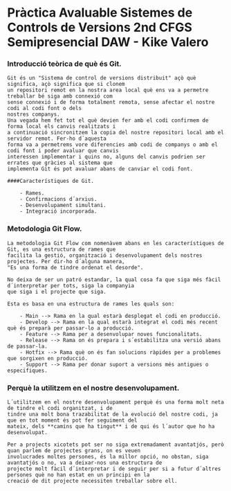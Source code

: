 # Pràctica Avaluable Sistemes de Controls de Versions 2nd CFGS Semipresencial DAW - Kike Valero

### Introducció teòrica de què és Git.

    Git és un "Sistema de control de versions distribuit" açò què significa, açò significa que si clonem 
    un repositori remot en la nostra area local què ens va a permetre treballar bé siga amb connexió com 
    sense connexió i de forma totalment remota, sense afectar el nostre codi al codi font o dels 
    nostres companys.
    Una vegada hem fet tot el què devien fer amb el codi confirmem de forma local els canvis realitzats i 
    a continuació sincronitzem la copia del nostre repositori local amb el servidor remot. Fer-ho d´aquesta 
    forma va a permetrems vore diferencies amb codi de companys o amb el codi font i poder avaluar que canvis 
    interessen implementar i quins no, alguns del canvis podrien ser errates que gràcies al sistema que 
    implementa Git és pot avaluar abans de canviar el codi font.

    ####Característiques de Git.

        - Rames.
        - Confirmacions d´arxius.
        - Desenvolupament simultani.
        - Integració incorporada. 

### Metodologia Git Flow.

    La metodologia Git Flow com nomenàvem abans en les característiques de Git, es una estructura de rames que 
    facilita la gestió, organització i desenvolupament dels nostres projectes. Per dir-ho d´alguna manera, 
    "Es una forma de tindre ordenat el desorde". 

    No deixa de ser un patró estandar, la qual cosa fa que siga més fàcil d´interpretar per tots, siga la companyia
    que siga i el projecte que siga.
    
    Esta es basa en una estructura de rames les quals son: 

        - Main --> Rama en la qual estarà desplegat el codi en producció.
        - Develop --> Rama en la qual estarà integrat el codi més recent què és preparà per passar-lo a producció.
        - Feature --> Rama per a desenvolupar noves funcionalitats.
        - Release --> Rama on és prepara i s´estabilitza una versió abans de passar-la.
        - Hotfix --> Rama què on és fan solucions ràpides per a problemes que sorgixen en producció.
        - Support --> Rama per donar suport a versions més antigues o especifiques.

### Perquè la utilitzem en el nostre desenvolupament.

    L´utilitzem en el nostre desenvolupament perquè és una forma molt neta de tindre el codi organitzat, i de 
    tindre una molt bona trazabilitat de la evolució del nostre codi, ja que en tot moment és pot fer seguiment del 
    mateix, dels **camins que ha tingut** i de qui és l´autor que ho ha desenvolupat. 
    
    Per a projects xicotets pot ser no siga extremadament avantatjós, però quan parlem de projectes grans, on es veuen 
    involucrades moltes persones, és la millor opció, no obstan, siga avantatjós o no, va a deixar-nos una estructura de 
    projecte molt fàcil d´interpretar i de seguir per si a futur d´altres persones què no han estat en un principi en la 
    creació de dit projecte necessiten treballar sobre ell.

    






